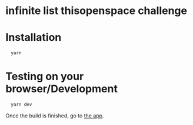# infinite list thisopenspace challenge

# Installation

```bash
  yarn
```

# Testing on your browser/Development

```bash
  yarn dev
```

Once the build is finished, go to [the app](http://localhost:8080/).
